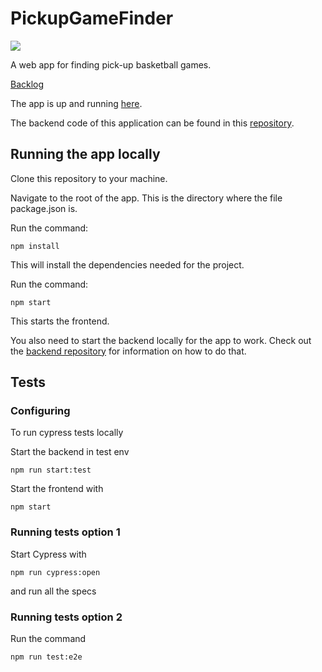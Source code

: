 # PickupGameFinder

![](https://github.com/OlliJ5/PickupGameFinder/workflows/Run%20linter,%20tests%20and%20deploy/badge.svg)

A web app for finding pick-up basketball games. 

[Backlog](https://docs.google.com/spreadsheets/d/1VMyOqbmccVdbq__0r0rGO4KeEypxb-fd2tGXDbRVQhc/edit#gid=0)

The app is up and running [here](https://ollij5.github.io/PickupGameFinder/).

The backend code of this application can be found in this [repository](https://github.com/OlliJ5/PickupGameFinder-back).

## Running the app locally
Clone this repository to your machine.

Navigate to the root of the app. This is the directory where the file package.json is.

Run the command:
```
npm install
```
This will install the dependencies needed for the project.

Run the command:
```
npm start
```
This starts the frontend.

You also need to start the backend locally for the app to work.
Check out the [backend repository](https://github.com/OlliJ5/PickupGameFinder-back) for information on how to do that.

## Tests

### Configuring

To run cypress tests locally

Start the backend in test env

```
npm run start:test
```

Start the frontend with

```
npm start
```

### Running tests option 1

Start Cypress with

```
npm run cypress:open
```

and run all the specs

### Running tests option 2

Run the command
```
npm run test:e2e
```
